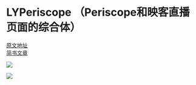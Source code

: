 # LYPeriscope （Periscope和映客直播页面的综合体）

[原文地址](http://louisly.com/2016/07/Periscope%E5%92%8C%E6%98%A0%E5%AE%A2%E7%9B%B4%E6%92%AD%E9%A1%B5%E9%9D%A2%E7%9A%84%E7%BB%BC%E5%90%88%E4%BD%93/)  
[简书文章](http://www.jianshu.com/p/66f49a29455e)

![](http://upload-images.jianshu.io/upload_images/1812927-7147f233e22ada1d.gif?imageMogr2/auto-orient/strip)

![](http://upload-images.jianshu.io/upload_images/1812927-a1d915465744c3dd.jpg?imageMogr2/auto-orient/strip%7CimageView2/2/w/1240)

